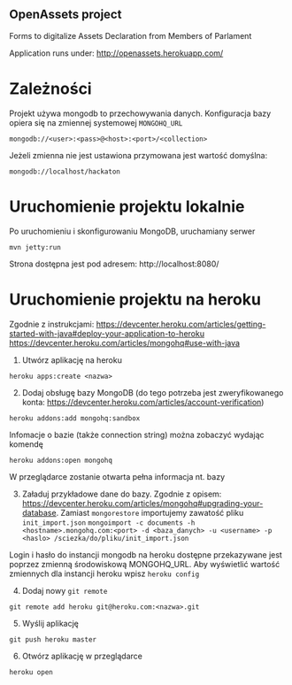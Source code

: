 OpenAssets project 
------------------

Forms to digitalize Assets Declaration from Members of Parlament

Application runs under: http://openassets.herokuapp.com/


Zależności
==========
Projekt używa mongodb to przechowywania danych.
Konfiguracja bazy opiera się na zmiennej systemowej `MONGOHQ_URL`

```
mongodb://<user>:<pass>@<host>:<port>/<collection> 
```

Jeżeli zmienna nie jest ustawiona przymowana jest wartość domyślna:
```
mongodb://localhost/hackaton
```

Uruchomienie projektu lokalnie
==============================
Po uruchomieniu i skonfigurowaniu MongoDB, uruchamiany serwer

```
mvn jetty:run
```

Strona dostępna jest pod adresem: http://localhost:8080/

Uruchomienie projektu na heroku
===============================

Zgodnie z instrukcjami:
https://devcenter.heroku.com/articles/getting-started-with-java#deploy-your-application-to-heroku
https://devcenter.heroku.com/articles/mongohq#use-with-java

1. Utwórz aplikację na heroku 
```
heroku apps:create <nazwa>
```

2. Dodaj obsługę bazy MongoDB (do tego potrzeba jest zweryfikowanego konta: https://devcenter.heroku.com/articles/account-verification)
```
heroku addons:add mongohq:sandbox
```
Infomacje o bazie (także connection string) można zobaczyć wydając komendę
```
heroku addons:open mongohq
```
W przeglądarce zostanie otwarta pełna informacja nt. bazy

3. Załaduj przykładowe dane do bazy.  Zgodnie z opisem: https://devcenter.heroku.com/articles/mongohq#upgrading-your-database.  Zamiast `mongorestore` importujemy zawatość pliku `init_import.json`
`mongoimport -c documents -h <hostname>.mongohq.com:<port> -d <baza_danych> -u <username> -p <haslo> /sciezka/do/pliku/init_import.json `

Login i hasło do instancji mongodb na heroku dostępne przekazywane jest poprzez zmienną środowiskową MONGOHQ_URL. Aby wyświetlić wartość zmiennych dla instancji heroku wpisz `heroku config`

4. Dodaj nowy `git remote`
```
git remote add heroku git@heroku.com:<nazwa>.git
```

5. Wyślij aplikację
```
git push heroku master
```

6. Otwórz aplikację w przeglądarce
```
heroku open
```

